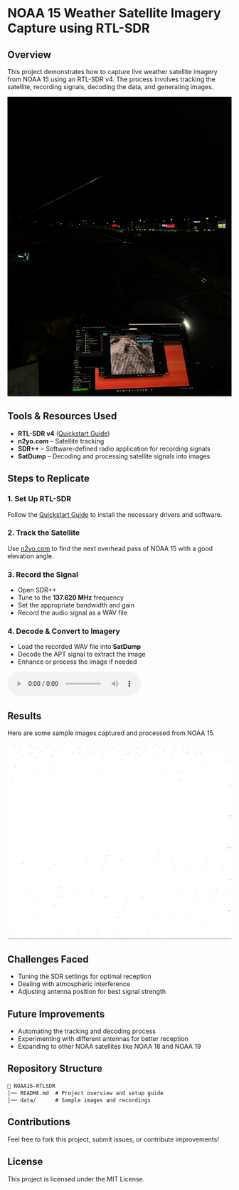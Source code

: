 # NOAA 15 Weather Satellite Imagery Capture using RTL-SDR

## Overview
This project demonstrates how to capture live weather satellite imagery from NOAA 15 using an RTL-SDR v4. The process involves tracking the satellite, recording signals, decoding the data, and generating images.

![Setup used](images/setup.jpg)

## Tools & Resources Used
- **RTL-SDR v4** ([Quickstart Guide](https://www.rtl-sdr.com/qsg))
- **n2yo.com** – Satellite tracking
- **SDR++** – Software-defined radio application for recording signals
- **SatDump** – Decoding and processing satellite signals into images

## Steps to Replicate
### 1. Set Up RTL-SDR
Follow the [Quickstart Guide](https://www.rtl-sdr.com/qsg) to install the necessary drivers and software.

### 2. Track the Satellite
Use [n2yo.com](https://www.n2yo.com) to find the next overhead pass of NOAA 15 with a good elevation angle.

### 3. Record the Signal
- Open SDR++
- Tune to the **137.620 MHz** frequency
- Set the appropriate bandwidth and gain
- Record the audio signal as a WAV file

### 4. Decode & Convert to Imagery
- Load the recorded WAV file into **SatDump**
- Decode the APT signal to extract the image
- Enhance or process the image if needed

![NOAA 15 Data Transmission](/data/audio_137620000Hz_19-37-26_13-03-2025.mp3)

## Results
Here are some sample images captured and processed from NOAA 15.

![NOAA 15 Sample Image](/data/avhrr_3_APT_channel_B_corrected.png)

## Challenges Faced
- Tuning the SDR settings for optimal reception
- Dealing with atmospheric interference
- Adjusting antenna position for best signal strength

## Future Improvements
- Automating the tracking and decoding process
- Experimenting with different antennas for better reception
- Expanding to other NOAA satellites like NOAA 18 and NOAA 19

## Repository Structure
```
📂 NOAA15-RTLSDR
│── README.md  # Project overview and setup guide
│── data/      # Sample images and recordings
```

## Contributions
Feel free to fork this project, submit issues, or contribute improvements!

## License
This project is licensed under the MIT License.

